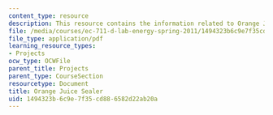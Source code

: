 ```yaml
---
content_type: resource
description: This resource contains the information related to Orange Juice Sealer.
file: /media/courses/ec-711-d-lab-energy-spring-2011/1494323b6c9e7f35cd886582d22ab20a_MITEC_711S11_proj_rptseal.pdf
file_type: application/pdf
learning_resource_types:
- Projects
ocw_type: OCWFile
parent_title: Projects
parent_type: CourseSection
resourcetype: Document
title: Orange Juice Sealer
uid: 1494323b-6c9e-7f35-cd88-6582d22ab20a
---
```

